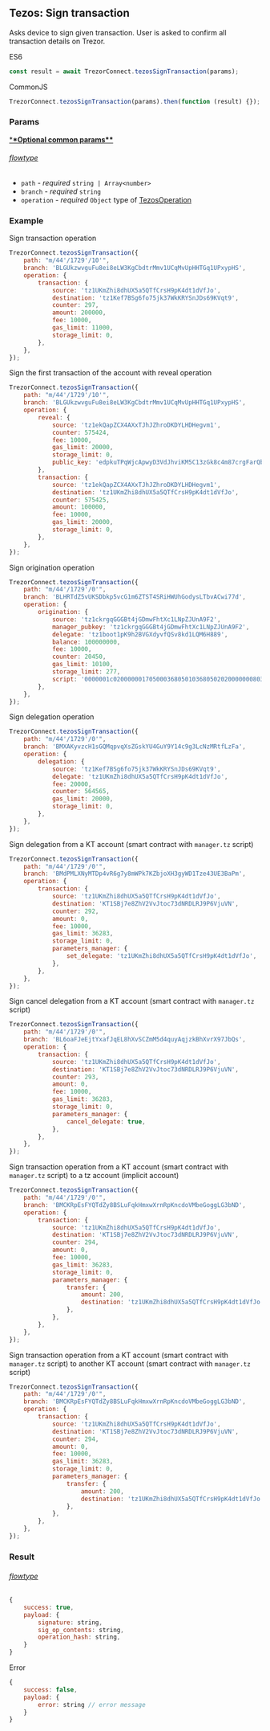 ## Tezos: Sign transaction

Asks device to sign given transaction. User is asked to confirm all transaction
details on Trezor.

ES6

```javascript
const result = await TrezorConnect.tezosSignTransaction(params);
```

CommonJS

```javascript
TrezorConnect.tezosSignTransaction(params).then(function (result) {});
```

### Params

[\***\*Optional common params\*\***](commonParams.md)

###### [flowtype](../../src/js/types/tezos.js#L104-L108)

-   `path` - _required_ `string | Array<number>`
-   `branch` - _required_ `string`
-   `operation` - _required_ `Object` type of [TezosOperation](../../src/js/types/tezos.js#L54)

### Example

Sign transaction operation

```javascript
TrezorConnect.tezosSignTransaction({
    path: "m/44'/1729'/10'",
    branch: 'BLGUkzwvguFu8ei8eLW3KgCbdtrMmv1UCqMvUpHHTGq1UPxypHS',
    operation: {
        transaction: {
            source: 'tz1UKmZhi8dhUX5a5QTfCrsH9pK4dt1dVfJo',
            destination: 'tz1Kef7BSg6fo75jk37WkKRYSnJDs69KVqt9',
            counter: 297,
            amount: 200000,
            fee: 10000,
            gas_limit: 11000,
            storage_limit: 0,
        },
    },
});
```

Sign the first transaction of the account with reveal operation

```javascript
TrezorConnect.tezosSignTransaction({
    path: "m/44'/1729'/10'",
    branch: 'BLGUkzwvguFu8ei8eLW3KgCbdtrMmv1UCqMvUpHHTGq1UPxypHS',
    operation: {
        reveal: {
            source: 'tz1ekQapZCX4AXxTJhJZhroDKDYLHDHegvm1',
            counter: 575424,
            fee: 10000,
            gas_limit: 20000,
            storage_limit: 0,
            public_key: 'edpkuTPqWjcApwyD3VdJhviKM5C13zGk8c4m87crgFarQboF3Mp56f',
        },
        transaction: {
            source: 'tz1ekQapZCX4AXxTJhJZhroDKDYLHDHegvm1',
            destination: 'tz1UKmZhi8dhUX5a5QTfCrsH9pK4dt1dVfJo',
            counter: 575425,
            amount: 100000,
            fee: 10000,
            gas_limit: 20000,
            storage_limit: 0,
        },
    },
});
```

Sign origination operation

```javascript
TrezorConnect.tezosSignTransaction({
    path: "m/44'/1729'/0'",
    branch: 'BLHRTdZ5vUKSDbkp5vcG1m6ZTST4SRiHWUhGodysLTbvACwi77d',
    operation: {
        origination: {
            source: 'tz1ckrgqGGGBt4jGDmwFhtXc1LNpZJUnA9F2',
            manager_pubkey: 'tz1ckrgqGGGBt4jGDmwFhtXc1LNpZJUnA9F2',
            delegate: 'tz1boot1pK9h2BVGXdyvfQSv8kd1LQM6H889',
            balance: 100000000,
            fee: 10000,
            counter: 20450,
            gas_limit: 10100,
            storage_limit: 277,
            script: '0000001c02000000170500036805010368050202000000080316053d036d03420000000a010000000568656c6c6f',
        },
    },
});
```

Sign delegation operation

```javascript
TrezorConnect.tezosSignTransaction({
    path: "m/44'/1729'/0'",
    branch: 'BMXAKyvzcH1sGQMqpvqXsZGskYU4GuY9Y14c9g3LcNzMRtfLzFa',
    operation: {
        delegation: {
            source: 'tz1Kef7BSg6fo75jk37WkKRYSnJDs69KVqt9',
            delegate: 'tz1UKmZhi8dhUX5a5QTfCrsH9pK4dt1dVfJo',
            fee: 20000,
            counter: 564565,
            gas_limit: 20000,
            storage_limit: 0,
        },
    },
});
```

Sign delegation from a KT account (smart contract with `manager.tz` script)

```javascript
TrezorConnect.tezosSignTransaction({
    path: "m/44'/1729'/0'",
    branch: 'BMdPMLXNyMTDp4vR6g7y8mWPk7KZbjoXH3gyWD1Tze43UE3BaPm',
    operation: {
        transaction: {
            source: 'tz1UKmZhi8dhUX5a5QTfCrsH9pK4dt1dVfJo',
            destination: 'KT1SBj7e8ZhV2VvJtoc73dNRDLRJ9P6VjuVN',
            counter: 292,
            amount: 0,
            fee: 10000,
            gas_limit: 36283,
            storage_limit: 0,
            parameters_manager: {
                set_delegate: 'tz1UKmZhi8dhUX5a5QTfCrsH9pK4dt1dVfJo',
            },
        },
    },
});
```

Sign cancel delegation from a KT account (smart contract with `manager.tz` script)

```javascript
TrezorConnect.tezosSignTransaction({
    path: "m/44'/1729'/0'",
    branch: 'BL6oaFJeEjtYxafJqEL8hXvSCZmM5d4quyAqjzkBhXvrX97JbQs',
    operation: {
        transaction: {
            source: 'tz1UKmZhi8dhUX5a5QTfCrsH9pK4dt1dVfJo',
            destination: 'KT1SBj7e8ZhV2VvJtoc73dNRDLRJ9P6VjuVN',
            counter: 293,
            amount: 0,
            fee: 10000,
            gas_limit: 36283,
            storage_limit: 0,
            parameters_manager: {
                cancel_delegate: true,
            },
        },
    },
});
```

Sign transaction operation from a KT account (smart contract with `manager.tz` script) to a tz account (implicit account)

```javascript
TrezorConnect.tezosSignTransaction({
    path: "m/44'/1729'/0'",
    branch: 'BMCKRpEsFYQTdZy8BSLuFqkHmxwXrnRpKncdoVMbeGoggLG3bND',
    operation: {
        transaction: {
            source: 'tz1UKmZhi8dhUX5a5QTfCrsH9pK4dt1dVfJo',
            destination: 'KT1SBj7e8ZhV2VvJtoc73dNRDLRJ9P6VjuVN',
            counter: 294,
            amount: 0,
            fee: 10000,
            gas_limit: 36283,
            storage_limit: 0,
            parameters_manager: {
                transfer: {
                    amount: 200,
                    destination: 'tz1UKmZhi8dhUX5a5QTfCrsH9pK4dt1dVfJo',
                },
            },
        },
    },
});
```

Sign transaction operation from a KT account (smart contract with `manager.tz` script) to another KT account (smart contract with `manager.tz` script)

```javascript
TrezorConnect.tezosSignTransaction({
    path: "m/44'/1729'/0'",
    branch: 'BMCKRpEsFYQTdZy8BSLuFqkHmxwXrnRpKncdoVMbeGoggLG3bND',
    operation: {
        transaction: {
            source: 'tz1UKmZhi8dhUX5a5QTfCrsH9pK4dt1dVfJo',
            destination: 'KT1SBj7e8ZhV2VvJtoc73dNRDLRJ9P6VjuVN',
            counter: 294,
            amount: 0,
            fee: 10000,
            gas_limit: 36283,
            storage_limit: 0,
            parameters_manager: {
                transfer: {
                    amount: 200,
                    destination: 'tz1UKmZhi8dhUX5a5QTfCrsH9pK4dt1dVfJo',
                },
            },
        },
    },
});
```

### Result

###### [flowtype](../../src/js/types/tezos.js#L110-L114)

```javascript
{
    success: true,
    payload: {
        signature: string,
        sig_op_contents: string,
        operation_hash: string,
    }
}

```

Error

```javascript
{
    success: false,
    payload: {
        error: string // error message
    }
}
```
